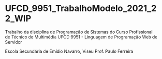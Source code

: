 # UFCD_9951_TrabalhoModelo_2021_22_WIP
Trabalho da disciplina de Programação de Sistemas do Curso Profissional de Técnico de Multimédia
UFCD 9951 - Linguagem de Programação Web de Servidor

Escola Secundária de Emídio Navarro, Viseu
Prof. Paulo Ferreira

